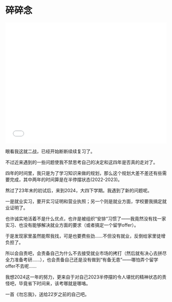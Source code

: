 # 碎碎念

<div style="position: relative; width: 100%; height: 0; padding-bottom: 75%;">
    <iframe src="//player.bilibili.com/player.html?bvid=BV1vW4y1m7HY" scrolling="no" border="0" frameborder="no" framespacing="0" allowfullscreen="true" style="position: absolute; width: 100%; height: 100%; left: 0; top: 0;"></iframe>
</div>

眼看我这就二战，已经开始断断续续复习了。

不过近来遇到的一些问题使我不禁思考自己的决定和这四年是否真的走对了。

四年的时间里，我只是为了学习知识来做的规划，那么这个规划大差不差还有些需要完成，其中两年的时间算是在半停摆状态(2022-2023)。

熬过了23年末的初试后，来到2024，大四下学期。我遇到了新的问题呢。

一是就业实习，要开实习证明和营业执照；另一个则是就业方面，学校要我搞定就业证明了。

也许诚实地活着不是什么优点，也许是被组织“安排”习惯了——我竟然没有找一家实习、也没有能够解决就业方面的要求（或者搞定一个留学offer）。

于是发现家里虽然能帮我找，可是也要费些劲……不但没有就业，反倒给家里徒增负担了。

所以会自责吧，会责备自己为什么不去接受就业市场的拷打（然后就有决心去拼尽全力准备考研……），也会责备自己还是没有做到“有备无患”——哪怕弄个留学offer不去呢……

我想2024这一年的努力，更来自于对自己2023半停摆的令人堪忧的精神状态的责怪吧，毕竟省下时间来，该考哪就是哪咯。

一首《勿忘我》，送给22岁之前的自己吧。
